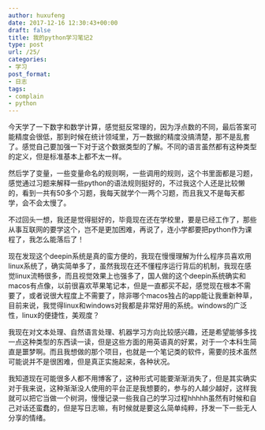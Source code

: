 ```yaml
---
author: huxufeng
date: 2017-12-16 12:30:43+00:00
draft: false
title: 我的python学习笔记2
type: post
url: /25/
categories:
- 学习
post_format:
- 日志
tags:
- complain
- python
---
```


今天学了一下数字和数学计算，感觉挺反常理的，因为浮点数的不同，最后答案可能精度会很低，那到时候在统计领域里，万一数据的精度没搞清楚，那不是乱套了。感觉自己要加强一下对于这个数据类型的了解。不同的语言虽然都有这种类型的定义，但是标准基本上都不太一样。

然后学了变量，一些变量命名的规则啊，一些调用的规则，这个书里面都是习题，感觉通过习题来解释一些python的语法规则挺好的，不过我这个人还是比较懒的，看到一共有50多个习题，我每天就学个一两个习题，而且我又不是每天都学，会不会太慢了。

不过回头一想，我还是觉得挺好的，毕竟现在还在学校里，要是已经工作了，那些从事互联网的要学这个，岂不是更加困难，再说了，连小学都要把python作为课程了，我怎么能落后了！

现在发现这个deepin系统是真的蛮方便的，我现在慢慢理解为什么程序员喜欢用linux系统了，确实简单多了，虽然我现在还不懂程序运行背后的机制，我现在感觉linux流畅很多，而且视觉效果上也强多了，国人做的这个deepin系统确实和macos有点像，以前很喜欢苹果笔记本，但是一直都买不起，感觉现在根本不需要了，或者说很大程度上不需要了，除非哪个macos独占的app能让我重新种草，目前来说，我觉得linux和windows对我都是非常好用的系统。windows的广泛性，linux的便捷性，美观度？

我现在对文本处理、自然语言处理、机器学习方向比较感兴趣，还是希望能够多找一点这种类型的东西读一读，但是这些方面的用英语真的好累，对于一个本科生简直是噩梦啊。而且我想做的那个项目，也就是一个笔记类的软件，需要的技术虽然可能说并不是很困难，但是真正实施起来，各种状况。

我知道现在可能很多人都不用博客了，这种形式可能要渐渐消失了，但是其实确实对于我来说，这种渐渐没人使用的平台正是我想要的，参与的人越少越好，这样我就可以把它当做一个树洞，慢慢记录一些我自己的学习过程hhhhh虽然有时候和自己对话还蛮蠢的，但是写日志嘛，有时候就是要这么简单纯粹，抒发一下一些无人分享的情绪。
